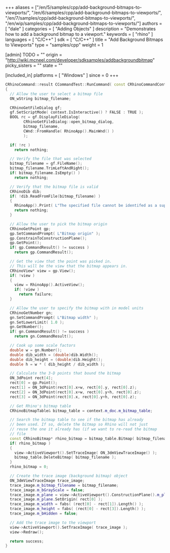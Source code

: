 +++
aliases = ["/en/5/samples/cpp/add-background-bitmaps-to-viewports/", "/en/6/samples/cpp/add-background-bitmaps-to-viewports/", "/en/7/samples/cpp/add-background-bitmaps-to-viewports/", "/en/wip/samples/cpp/add-background-bitmaps-to-viewports/"]
authors = [ "dale" ]
categories = [ "Adding Objects" ]
description = "Demonstrates how to add a background bitmap to a viewport."
keywords = [ "rhino" ]
languages = [ "C/C++" ]
sdk = [ "C/C++" ]
title = "Add Background Bitmaps to Viewports"
type = "samples/cpp"
weight = 1

[admin]
TODO = ""
origin = "http://wiki.mcneel.com/developer/sdksamples/addbackgroundbitmap"
picky_sisters = ""
state = ""

[included_in]
platforms = [ "Windows" ]
since = 0
+++

```cpp
CRhinoCommand::result CCommandTest::RunCommand( const CRhinoCommandContext& context )
{
  // Allow the user to select a bitmap file
  ON_wString bitmap_filename;

  CRhinoGetFileDialog gf;
  gf.SetScriptMode( context.IsInteractive() ? FALSE : TRUE );
  BOOL rc = gf.DisplayFileDialog(
        CRhinoGetFileDialog::open_bitmap_dialog,
        bitmap_filename,
        CWnd::FromHandle( RhinoApp().MainWnd() )
        );

  if( !rc )
    return nothing;

  // Verify the file that was selected
  bitmap_filename = gf.FileName();
  bitmap_filename.TrimLeftAndRight();
  if( bitmap_filename.IsEmpty() )
    return nothing;

  // Verify that the bitmap file is valid
  CRhinoDib dib;
  if( !dib.ReadFromFile(bitmap_filename) )
  {
    RhinoApp().Print( L"The specified file cannot be identifed as a supported type.\n" );
    return nothing;
  }

  // Allow the user to pick the bitmap origin
  CRhinoGetPoint gp;
  gp.SetCommandPrompt( L"Bitmap origin" );
  gp.ConstrainToConstructionPlane();
  gp.GetPoint();
  if( gp.CommandResult() != success )
    return gp.CommandResult();

  // Get the view that the point was picked in.
  // This will be the view that the bitmap appears in.
  CRhinoView* view = gp.View();
  if( !view )
  {
    view = RhinoApp().ActiveView();
    if( !view )
      return failure;
  }

  // Allow the user to specify the bitmap with in model units
  CRhinoGetNumber gn;
  gn.SetCommandPrompt( L"Bitmap width" );
  gn.SetLowerLimit( 1.0 );
  gn.GetNumber();
  if( gn.CommandResult() != success )
    return gn.CommandResult();

  // Cook up some scale factors
  double w = gn.Number();
  double dib_width = (double)dib.Width();
  double dib_height = (double)dib.Height();
  double h = w * ( dib_height / dib_width );

  // Calculate the 3-D points that bound the bitmap
  ON_3dPoint rect[4];
  rect[0] = gp.Point();
  rect[1] = ON_3dPoint(rect[0].x+w, rect[0].y, rect[0].z);
  rect[2] = ON_3dPoint(rect[0].x+w, rect[0].y+h, rect[0].z);
  rect[3] = ON_3dPoint(rect[0].x, rect[0].y+h, rect[0].z);

  // Get Rhino's bitmap table
  CRhinoBitmapTable& bitmap_table = context.m_doc.m_bitmap_table;

  // Search the bitmap table to see if the bitmap has already
  // been used. If so, delete the bitmap so Rhino will not just
  // reuse the one it already has (if we want to re-read the bitmap
  // file
  const CRhinoBitmap* rhino_bitmap = bitmap_table.Bitmap( bitmap_filename );
  if( rhino_bitmap )
  {
    view->ActiveViewport().SetTraceImage( ON_3dmViewTraceImage() );
    bitmap_table.DeleteBitmap( bitmap_filename );
  }
  rhino_bitmap = 0;

  // Create the trace image (background bitmap) object
  ON_3dmViewTraceImage trace_image;
  trace_image.m_bitmap_filename = bitmap_filename;
  trace_image.m_bGrayScale = false;
  trace_image.m_plane = view->ActiveViewport().ConstructionPlane().m_plane;
  trace_image.m_plane.SetOrigin( rect[0] );
  trace_image.m_width = fabs( (rect[0] - rect[1]).Length() );
  trace_image.m_height = fabs( (rect[0] - rect[3]).Length() );
  trace_image.m_bHidden = false;

  // Add the trace image to the viewport
  view->ActiveViewport().SetTraceImage( trace_image );
  view->Redraw();

  return success;
}
```
